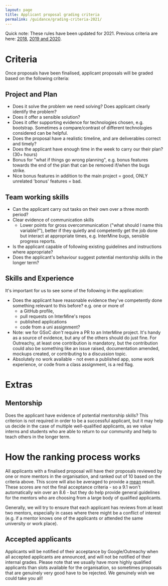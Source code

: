 ```yaml
---
layout: page
title: Applicant proposal grading criteria
permalink: /guidance/grading-criteria-2021/
---
```


Quick note: These rules have been updated for 2021. Previous criteria are here: [2018](../grading-criteria-2018),  [2019 and 2020](../grading-criteria-2019).

# Criteria

Once proposals have been finalised, applicant proposals will be graded based on the following criteria:

## Project and Plan
- Does it solve the problem we need solving? Does applicant clearly identify the problem?
- Does it offer a sensible solution? 
- Does it offer supporting evidence for technologies chosen, e.g. bootstrap. Sometimes a compare/contrast of different technologies considered can be helpful.
- Does the proposal have a realistic timeline, and are deliverables correct and timely?
- Does the applicant have enough time in the week to carry our their plan? (30+ hours)
- Bonus for "what if things go wrong planning", e.g. bonus features towards the end of the plan that can be removed if/when the bugs strike.
- Nice bonus features in addition to the main project = good, ONLY unrelated 'bonus' features = bad.


## Team working skills
- Can the applicant carry out tasks on their own over a three month period?
- Clear evidence of communication skills
  - Lower points for gross overcommunication ("what should I name this variable?"), better if they quietly and competently get the job done but interact at appropriate times, e.g. InterMine bugs, sensible progress reports.
- Is the applicant capable of following existing guidelines and instructions where appropriate?
- Does the applicant's behaviour suggest potential mentorship skills in the longer term? 

## Skills and Experience

It's important for us to see some of the following in the application:

- Does the applicant have reasonable evidence they've competently done something relevant to this before? e.g. one or more of
  - a GitHub profile,
  - pull requests on InterMine's repos
  - published applications
  - code from a uni assignment?
- Note: we for GSoC _don't_ require a PR to an InterMine project. It's handy as a source of evidence, but any of the others should do just fine. For Outreachy, at least one contribution is mandatory, but the contribution could also be something like an issue raised, documentation amended, mockups created, or contributing to a discussion topic. 
- Absolutely no work available - not even a published app, some work experience, or code from a class assignment, is a red flag.

# Extras

## Mentorship

Does the applicant have evidence of potential mentorship skills? This criterion is not required in order to be a successful applicant, but it may help us decide in the case of multiple well-qualified applicants, as we value interns and students who are able to return to our community and help to teach others in the longer term.

# How the ranking process works

All applicants with a finalised proposal will have their proposals reviewed by one or more mentors in the organisation, and ranked out of 10 based on the criteria above. This score will also be averaged to provide a [mean](http://www.bbc.co.uk/schools/gcsebitesize/maths/statistics/measuresofaveragerev2.shtml) result. These scores are not the final acceptance criteria - so a 9.1 won't automatically win over an 8.6 - but they do help provide general guidelines for the mentors who are choosing from a large body of qualified applicants.

Generally, we will try to ensure that each applicant has reviews from at least two mentors, especially in cases where there might be a conflict of interest (e.g. if a mentor knows one of the applicants or attended the same university or work place). 

## Accepted applicants

Applicants will be notified of their acceptance by Google/Outreachy when all accepted applicants are announced, and will not be notified of their internal grades. Please note that we usually have more highly qualified applicants than slots available for the organisation, so sometimes proposals that are genuinely very good have to be rejected. We genuinely wish we could take you all!
